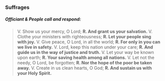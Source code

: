 ### Suffrages

##### Officiant & People call and respond:

> V. Show us your mercy, O Lord;
**R. And grant us your salvation.**
V. Clothe your ministers with righteousness;
**R. Let your people sing with joy.**
V. Give peace, O Lord, in all the world;
**R. For only in you can we live in safety.**
V. Lord, keep this nation under your care;
**R. And guide us in the way of justice and truth.**
V. Let your way be known upon earth;
**R. Your saving health among all nations.**
V. Let not the needy, O Lord, be forgotten;
**R. Nor the hope of the poor be taken away.**
V. Create in us clean hearts, O God;
**R. And sustain us with your Holy Spirit.**
